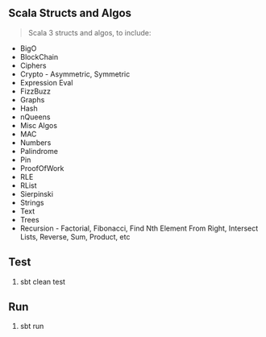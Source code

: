 Scala Structs and Algos
-----------------------
>Scala 3 structs and algos, to include:
* BigO
* BlockChain
* Ciphers
* Crypto - Asymmetric, Symmetric
* Expression Eval
* FizzBuzz
* Graphs
* Hash
* nQueens
* Misc Algos
* MAC
* Numbers
* Palindrome
* Pin
* ProofOfWork
* RLE
* RList
* Sierpinski   
* Strings
* Text    
* Trees
* Recursion - Factorial, Fibonacci, Find Nth Element From Right, Intersect Lists, Reverse, Sum, Product, etc

Test
----
1. sbt clean test

Run
---
1. sbt run